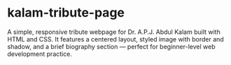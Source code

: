 # kalam-tribute-page
A simple, responsive tribute webpage for Dr. A.P.J. Abdul Kalam built with HTML and CSS. It features a centered layout, styled image with border and shadow, and a brief biography section — perfect for beginner-level web development practice.
